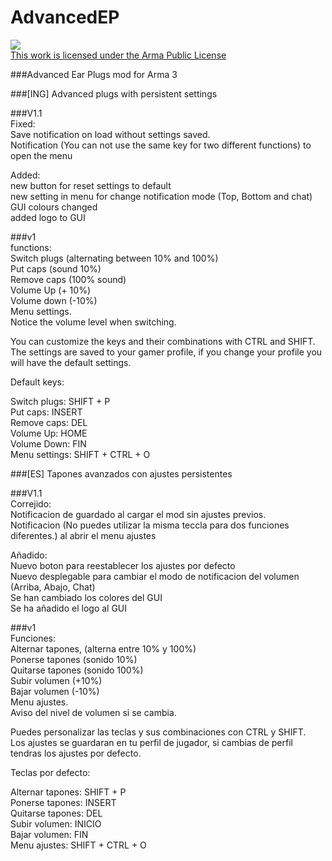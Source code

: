 # AdvancedEP
<a rel="license" href="https://www.bistudio.com/community/licenses/arma-public-license-share-alike" target="_blank" ><img src="https://www.bistudio.com/assets/img/licenses/APL-SA.png" ><br>This work is licensed under the Arma Public License</a>

###Advanced Ear Plugs mod for Arma 3

###[ING]
Advanced plugs with persistent settings

###V1.1<br>
Fixed:<br>
Save notification on load without settings saved.<br>
Notification (You can not use the same key for two different functions) to open the menu

Added:<br>
new button for reset settings to default<br>
new setting in menu for change notification mode (Top, Bottom and chat)<br>
GUI colours changed<br>
added logo to GUI


###v1<br>
functions:<br>
Switch plugs (alternating between 10% and 100%)<br>
Put caps (sound 10%)<br>
Remove caps (100% sound)<br>
Volume Up (+ 10%)<br>
Volume down (-10%)<br>
Menu settings.<br>
Notice the volume level when switching.

You can customize the keys and their combinations with CTRL and SHIFT.<br>
The settings are saved to your gamer profile, if you change your profile you will have the default settings.

Default keys:

Switch plugs: SHIFT + P<br>
Put caps: INSERT<br>
Remove caps: DEL<br>
Volume Up: HOME<br>
Volume Down: FIN<br>
Menu settings: SHIFT + CTRL + O<br>

###[ES]
Tapones avanzados con ajustes persistentes

###V1.1<br>
Correjido:<br>
Notificacion de guardado al cargar el mod sin ajustes previos.<br>
Notificacion (No puedes utilizar la misma teccla para dos funciones diferentes.) al abrir el menu ajustes

Añadido:<br>
Nuevo boton para reestablecer los ajustes por defecto<br>
Nuevo desplegable para cambiar el modo de notificacion del volumen (Arriba, Abajo, Chat)<br>
Se han cambiado los colores del GUI<br>
Se ha añadido el logo al GUI


###v1<br>
Funciones:<br>
Alternar tapones, (alterna entre 10% y 100%)<br>
Ponerse tapones (sonido 10%)<br>
Quitarse tapones (sonido 100%)<br>
Subir volumen (+10%)<br>
Bajar volumen (-10%)<br>
Menu ajustes.<br>
Aviso del nivel de volumen si se cambia.<br>

Puedes personalizar las teclas y sus combinaciones con CTRL y SHIFT.<br>
Los ajustes se guardaran en tu perfil de jugador, si cambias de perfil tendras los ajustes por defecto.

Teclas por defecto:

Alternar tapones: SHIFT + P<br>
Ponerse tapones: INSERT<br>
Quitarse tapones: DEL<br>
Subir volumen: INICIO<br>
Bajar volumen: FIN<br>
Menu ajustes: SHIFT + CTRL + O
